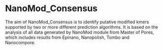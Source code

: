 # NanoMod_Consensus

The aim of NanoMod_Consensus is to identify putative modified kmers supported by two or more different prediction algorithms. It is based on the analysis of all data generated by NanoMod module from Master of Pores, which includes results from Epinano, Nanopolish, Tombo and Nanocompore.
